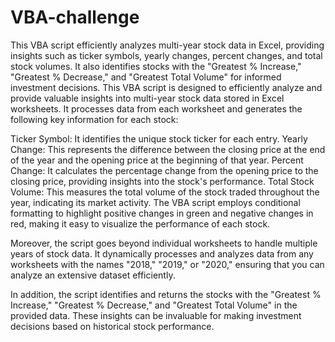 # VBA-challenge
 This VBA script efficiently analyzes multi-year stock data in Excel, providing insights such as ticker symbols, yearly changes, percent changes, and total stock volumes. It also identifies stocks with the "Greatest % Increase," "Greatest % Decrease," and "Greatest Total Volume" for informed investment decisions.
This VBA script is designed to efficiently analyze and provide valuable insights into multi-year stock data stored in Excel worksheets. It processes data from each worksheet and generates the following key information for each stock:

Ticker Symbol: It identifies the unique stock ticker for each entry.
Yearly Change: This represents the difference between the closing price at the end of the year and the opening price at the beginning of that year.
Percent Change: It calculates the percentage change from the opening price to the closing price, providing insights into the stock's performance.
Total Stock Volume: This measures the total volume of the stock traded throughout the year, indicating its market activity.
The VBA script employs conditional formatting to highlight positive changes in green and negative changes in red, making it easy to visualize the performance of each stock.

Moreover, the script goes beyond individual worksheets to handle multiple years of stock data. It dynamically processes and analyzes data from any worksheets with the names "2018," "2019," or "2020," ensuring that you can analyze an extensive dataset efficiently.

In addition, the script identifies and returns the stocks with the "Greatest % Increase," "Greatest % Decrease," and "Greatest Total Volume" in the provided data. These insights can be invaluable for making investment decisions based on historical stock performance.
